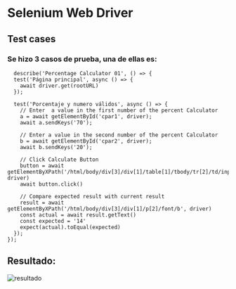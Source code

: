 # Selenium Web Driver
## Test cases
### Se hizo 3 casos de prueba, una de ellas es:
```
  describe('Percentage Calculator 01', () => {
  test('Página principal', async () => {
    await driver.get(rootURL)
  });

  test('Porcentaje y numero válidos', async () => {
    // Enter  a value in the first number of the percent Calculator
    a = await getElementById('cpar1', driver);
    await a.sendKeys('70');
    
    // Enter a value in the second number of the percent Calculator
    b = await getElementById('cpar2', driver);
    await b.sendKeys('20');

    // Click Calculate Button
    button = await getElementByXPath('/html/body/div[3]/div[1]/table[1]/tbody/tr[2]/td/input[2]', driver)
    await button.click()

    // Compare expected result with current result
    result = await getElementByXPath('/html/body/div[3]/div[1]/p[2]/font/b', driver)
    const actual = await result.getText()
    const expected = '14'
    expect(actual).toEqual(expected)
  });
});
```
## Resultado: 

![resultado](https://user-images.githubusercontent.com/83424577/142174291-b6f4bb80-4590-42d9-9447-ce29c40c32f0.PNG)
